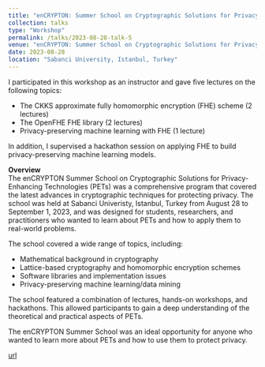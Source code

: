 ```yaml
---
title: "enCRYPTON: Summer School on Cryptographic Solutions for Privacy Enhancing Technologies"
collection: talks
type: "Workshop"
permalink: /talks/2023-08-28-talk-5
venue: "enCRYPTON: Summer School on Cryptographic Solutions for Privacy Enhancing Technologies"
date: 2023-08-28
location: "Sabanci University, Istanbul, Turkey"
---
```


I participated in this workshop as an instructor and gave five lectures on the following topics:

- The CKKS approximate fully homomorphic encryption (FHE) scheme (2 lectures)
- The OpenFHE FHE library (2 lectures)
- Privacy-preserving machine learning with FHE (1 lecture)

In addition, I supervised a hackathon session on applying FHE to build privacy-preserving machine learning models.

**Overview**  
The enCRYPTON Summer School on Cryptographic Solutions for Privacy-Enhancing Technologies (PETs) was a comprehensive program that covered the latest advances in cryptographic techniques for protecting privacy. The school was held at Sabanci Univeristy, Istanbul, Turkey from August 28 to September 1, 2023, and was designed for students, researchers, and practitioners who wanted to learn about PETs and how to apply them to real-world problems.

The school covered a wide range of topics, including:

- Mathematical background in cryptography
- Lattice-based cryptography and homomorphic encryption schemes
- Software libraries and implementation issues
- Privacy-preserving machine learning/data mining

The school featured a combination of lectures, hands-on workshops, and hackathons. This allowed participants to gain a deep understanding of the theoretical and practical aspects of PETs.

The enCRYPTON Summer School was an ideal opportunity for anyone who wanted to learn more about PETs and how to use them to protect privacy.

[url](https://www.encrypt-on.com/sabanci-university-hosted-the-summer-school-cryptographic-solutions-for-privacy-enhancing-technologies/)
